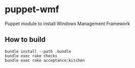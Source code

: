 # puppet-wmf
Puppet module to install Windows Management Framework

## How to build
```
bundle install --path .bundle
bundle exec rake checks
bundle exec rake acceptance:kitchen
```
